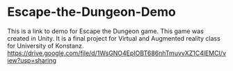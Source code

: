 # Escape-the-Dungeon-Demo
This is a link to demo for Escape the Dungeon game. This game was created in Unity. It is a final project for Virtual and Augmented reality class for University of Konstanz.
https://drive.google.com/file/d/1WsGNO4EpIOBT686nhTmuvvXZ1C4lEMCI/view?usp=sharing
